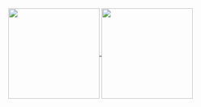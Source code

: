 <div align="center">
  <a href="https://github.com/gsutavo-f">
    <img align="center" height="180em" src="https://github-readme-stats.vercel.app/api?username=gsutavo-f&show_icons=false&theme=gotham&include_all_commits=true&count_private=true"/>
  </a>
  <a href="https://github.com/gsutavo-f">
    <img align="center" height="180em" src="https://github-readme-stats.vercel.app/api/top-langs/?username=gsutavo-f&layout=compact&langs_count=7&theme=gotham"/>
  </a>
</div>
